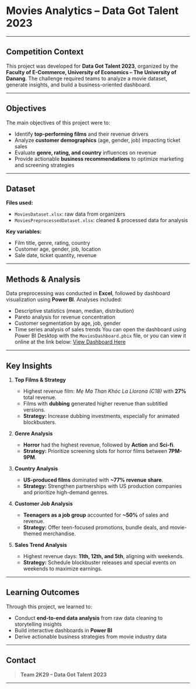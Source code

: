 # Movies Analytics – Data Got Talent 2023

---

## Competition Context

This project was developed for **Data Got Talent 2023**, organized by the **Faculty of E-Commerce, University of Economics – The University of Danang**. The challenge required teams to analyze a movie dataset, generate insights, and build a business-oriented dashboard.

---

## Objectives

The main objectives of this project were to:

- Identify **top-performing films** and their revenue drivers  
- Analyze **customer demographics** (age, gender, job) impacting ticket sales  
- Evaluate **genre, rating, and country** influences on revenue  
- Provide actionable **business recommendations** to optimize marketing and screening strategies

---

## Dataset

**Files used:**

- `MoviesDataset.xlsx`: raw data from organizers  
- `MoviesPreprocessedDataset.xlsx`: cleaned & processed data for analysis

**Key variables:**

- Film title, genre, rating, country  
- Customer age, gender, job, location  
- Sale date, ticket quantity, revenue

---

## Methods & Analysis

Data preprocessing was conducted in **Excel**, followed by dashboard visualization using **Power BI**. Analyses included:

- Descriptive statistics (mean, median, distribution)  
- Pareto analysis for revenue concentration  
- Customer segmentation by age, job, gender  
- Time series analysis of sales trends
You can open the dashboard using Power BI Desktop with the `MoviesDashboard.pbix` file, or you can view it online at the link below:
[View Dashboard Here](https://app.powerbi.com/view?r=eyJrIjoiZjBiZmUxNjItNGVhMy00ZTA0LWIyZDMtODJiZjg5YTkzZTg4IiwidCI6ImJjNWMxMGQwLTY5OWEtNDA1Mi1hNDk2LWM2NjY1NTU3NzYyZSIsImMiOjEwfQ%3D%3D&fbclid=IwY2xjawLAZ4FleHRuA2FlbQIxMABicmlkETFDeG9CZjAzRFl4MzBzbzYzAR4bn7I5jYuuR913lJtFs4h1ashfFpKQP1xYrXBPRmBXNUhc59DFQEOHCnG-yQ_aem_uiayFplzSs_Q4MqLEITg7Q)
---

## Key Insights

1. **Top Films & Strategy**
   - Highest revenue film: *Mẹ Ma Than Khóc La Llorona (C18)* with **27%** total revenue.
   - Films with **dubbing** generated higher revenue than subtitled versions.
   - **Strategy:** Increase dubbing investments, especially for animated blockbusters.

2. **Genre Analysis**
   - **Horror** had the highest revenue, followed by **Action** and **Sci-fi**.
   - **Strategy:** Prioritize screening slots for horror films between **7PM-9PM**.

3. **Country Analysis**
   - **US-produced films** dominated with **~77% revenue share**.
   - **Strategy:** Strengthen partnerships with US production companies and prioritize high-demand genres.

4. **Customer Job Analysis**
   - **Teenagers as a job group** accounted for **~50%** of sales and revenue.
   - **Strategy:** Offer teen-focused promotions, bundle deals, and movie-themed merchandise.

5. **Sales Trend Analysis**
   - Highest revenue days: **11th, 12th, and 5th**, aligning with weekends.
   - **Strategy:** Schedule blockbuster releases and special events on weekends to maximize earnings.

---

## Learning Outcomes

Through this project, we learned to:

- Conduct **end-to-end data analysis** from raw data cleaning to storytelling insights  
- Build interactive dashboards in **Power BI**  
- Derive actionable business strategies from movie industry data  

---

## Contact
> **Team 2K29 – Data Got Talent 2023**  
---
